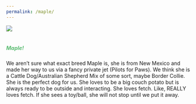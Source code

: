 ```yaml
---
permalink: /maple/
---
```

<picture>
  <source
    media="(min-width: 750px)"
    srcset="/images/maple.png">
  <source
    media="(min-width: 450px)"
    srcset="/images/maplemobile.png">
  <img
    src="/images/maple.png"><br>
</picture>
<br>

<h5 style="color: #5ABB71;">Maple!</h5>

We aren’t sure what exact breed Maple is, she is from New Mexico and made her way to us via a fancy private jet (Pilots for Paws). We think she is a Cattle Dog/Australian Shepherd Mix of some sort, maybe Border Collie. She is the perfect dog for us. She loves to be a big couch potato but is always ready to be outside and interacting. She loves fetch. Like, REALLY loves fetch. If she sees a toy/ball, she will not stop until we put it away.